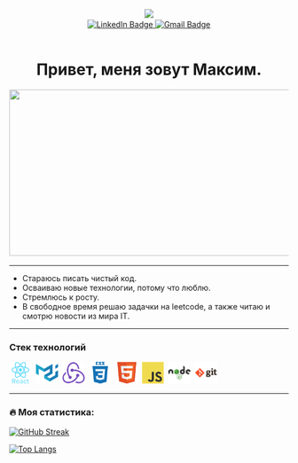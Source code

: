 <div id="header" align="center">
  <img src="https://media.giphy.com/media/M9gbBd9nbDrOTu1Mqx/giphy.gif" width="100"/>
  <div id="badges">
    <a href="https://www.linkedin.com/in/maxim-potapenko-22b309219/">
      <img src="https://img.shields.io/badge/LinkedIn-blue?style=for-the-badge&logo=linkedin&logoColor=white" alt="LinkedIn Badge"/>
    </a>
    <a href="https://mail.google.com/mail/u/0/?tab=rm&ogbl#inbox?compose=CllgCJTJnxzWRlkSXFRcsWfkftrpJPTstszDRxRJVDrBSlWLNwrXPmQvLFBBrLjzWnPQCsKhgdV">
      <img src="https://img.shields.io/badge/Gmail-white?style=for-the-badge&logo=gmail&logoColor=black" alt="Gmail Badge"/>
    </a>
  </div>
  <img src="https://komarev.com/ghpvc/?username=twothousandcats&style=flat-square&color=blue" alt=""/>
</div>
<div align="center">
  <h1>Привет, меня зовут Максим.</h1>
</div>
<div align="center">
  <img src="https://media.giphy.com/media/dWesBcTLavkZuG35MI/giphy.gif" width="600" height="300"/>
</div>

---
- Стараюсь писать чистый код.
- Осваиваю новые технологии, потому что люблю.
- Стремлюсь к росту.
- В свободное время решаю задачки на leetcode, а также читаю и смотрю новости из мира IT.
---
### Стек технологий
<div>
  <img src="https://github.com/devicons/devicon/blob/master/icons/react/react-original-wordmark.svg" title="React" alt="React" width="40" height="40"/>&nbsp;
  <img src="https://github.com/devicons/devicon/blob/master/icons/materialui/materialui-original.svg" title="Material UI" alt="Material UI" width="40" height="40"/>&nbsp;
  <img src="https://github.com/devicons/devicon/blob/master/icons/redux/redux-original.svg" title="Redux" alt="Redux " width="40" height="40"/>&nbsp;
  <img src="https://github.com/devicons/devicon/blob/master/icons/css3/css3-plain-wordmark.svg"  title="CSS3" alt="CSS" width="40" height="40"/>&nbsp;
  <img src="https://github.com/devicons/devicon/blob/master/icons/html5/html5-original.svg" title="HTML5" alt="HTML" width="40" height="40"/>&nbsp;
  <img src="https://github.com/devicons/devicon/blob/master/icons/javascript/javascript-original.svg" title="JavaScript" alt="JavaScript" width="40" height="40"/>&nbsp;
  <img src="https://github.com/devicons/devicon/blob/master/icons/nodejs/nodejs-original-wordmark.svg" title="NodeJS" alt="NodeJS" width="40" height="40"/>&nbsp;
  <img src="https://github.com/devicons/devicon/blob/master/icons/git/git-original-wordmark.svg" title="Git" **alt="Git" width="40" height="40"/>
</div>

---
### :fire: Моя статистика:

[![GitHub Streak](http://github-readme-streak-stats.herokuapp.com?user=twothousandcats&theme=dark&background=00000000)](https://git.io/streak-stats)

[![Top Langs](https://github-readme-stats.vercel.app/api/top-langs/?username=twothousandcats&bg_color=00000000)](https://github.com/anuraghazra/github-readme-stats)
